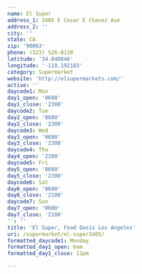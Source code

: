 ```yaml
---
name: El Super
address_1: 3405 E Cesar E Chavez Ave
address_2: ''
city: ''
state: CA
zip: '90063'
phone: (323) 526-0120
latitude: '34.040846'
longitude: '-118.192103'
category: Supermarket
website: 'http://elsupermarkets.com/'
active: ''
daycode1: Mon
day1_open: '0600'
day1_close: '2300'
daycode2: Tue
day2_open: '0600'
day2_close: '2300'
daycode3: Wed
day3_open: '0600'
day3_close: '2300'
daycode4: Thu
day4_open: '2300'
daycode5: Fri
day5_open: '0600'
day5_close: '2300'
daycode6: Sat
day6_open: '0600'
day6_close: '2100'
daycode7: Sun
day7_open: '0600'
day7_close: '2100'
'': ''
title: 'El Super, Food Oasis Los Angeles'
uri: /supermarket/el-super3405/
formatted_daycode1: Monday
formatted_day1_open: 6am
formatted_day1_close: 11pm

---
```


